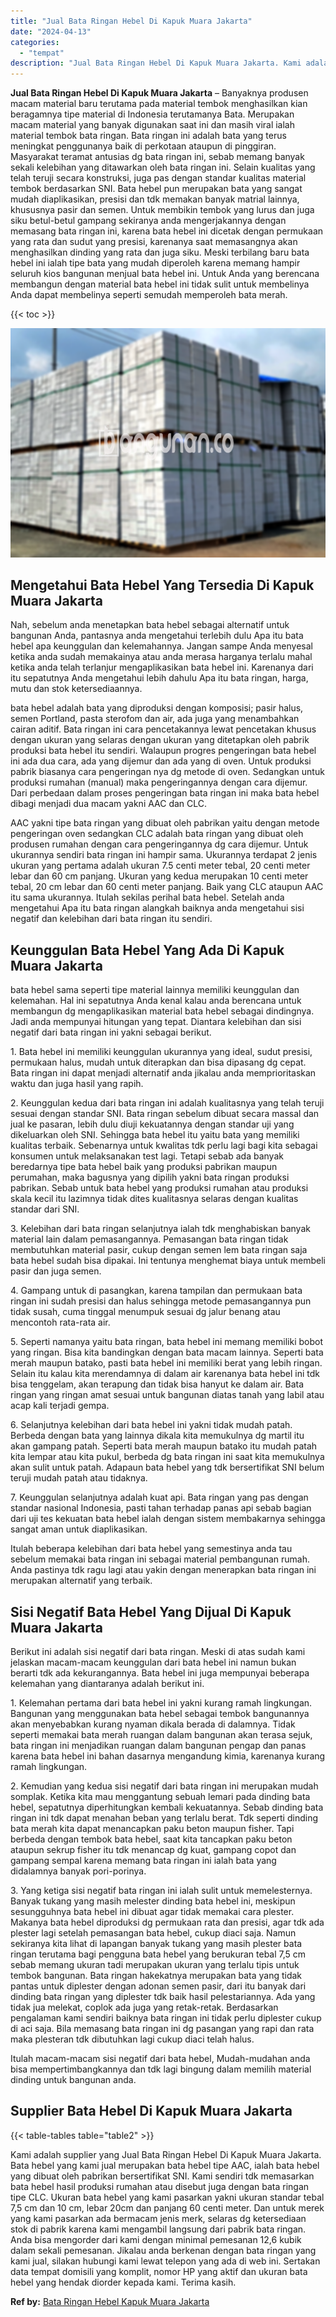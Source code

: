 ```yaml
---
title: "Jual Bata Ringan Hebel Di Kapuk Muara Jakarta"
date: "2024-04-13"
categories: 
  - "tempat"
description: "Jual Bata Ringan Hebel Di Kapuk Muara Jakarta. Kami adalah supplier yang Jual Bata Ringan Hebel Di Kapuk Muara Jakarta. Bata hebel yang kami jual merupakan b..."
---
```


**Jual Bata Ringan Hebel Di Kapuk Muara Jakarta** – Banyaknya produsen macam material baru terutama pada material tembok menghasilkan kian beragamnya tipe material di Indonesia terutamanya Bata. Merupakan macam material yang banyak digunakan saat ini dan masih viral ialah material tembok bata ringan. Bata ringan ini adalah bata yang terus meningkat penggunanya baik di perkotaan ataupun di pinggiran. Masyarakat teramat antusias dg bata ringan ini, sebab memang banyak sekali kelebihan yang ditawarkan oleh bata ringan ini. Selain kualitas yang telah teruji secara konstruksi, juga pas dengan standar kualitas material tembok berdasarkan SNI. Bata hebel pun merupakan bata yang sangat mudah diaplikasikan, presisi dan tdk memakan banyak matrial lainnya, khususnya pasir dan semen. Untuk membikin tembok yang lurus dan juga siku betul-betul gampang sekiranya anda mengerjakannya dengan memasang bata ringan ini, karena bata hebel ini dicetak dengan permukaan yang rata dan sudut yang presisi, karenanya saat memasangnya akan menghasilkan dinding yang rata dan juga siku. Meski terbilang baru bata hebel ini ialah tipe bata yang mudah diperoleh karena memang hampir seluruh kios bangunan menjual bata hebel ini. Untuk Anda yang berencana membangun dengan material bata hebel ini tidak sulit untuk membelinya Anda dapat membelinya seperti semudah memperoleh bata merah.

{{< toc >}}

![Jual Bata Ringan Hebel Di Kapuk Muara Jakarta](/images/jual-hebel-murah-44.png)

## Mengetahui Bata Hebel Yang Tersedia Di Kapuk Muara Jakarta

Nah, sebelum anda menetapkan bata hebel sebagai alternatif untuk bangunan Anda, pantasnya anda mengetahui terlebih dulu Apa itu bata hebel apa keunggulan dan kelemahannya. Jangan sampe Anda menyesal ketika anda sudah memakainya atau anda merasa harganya terlalu mahal ketika anda telah terlanjur mengaplikasikan bata hebel ini. Karenanya dari itu sepatutnya Anda mengetahui lebih dahulu Apa itu bata ringan, harga, mutu dan stok ketersediaannya.

bata hebel adalah bata yang diproduksi dengan komposisi; pasir halus, semen Portland, pasta sterofom dan air, ada juga yang menambahkan cairan aditif. Bata ringan ini cara pencetakannya lewat pencetakan khusus dengan ukuran yang selaras dengan ukuran yang ditetapkan oleh pabrik produksi bata hebel itu sendiri. Walaupun progres pengeringan bata hebel ini ada dua cara, ada yang dijemur dan ada yang di oven. Untuk produksi pabrik biasanya cara pengeringan nya dg metode di oven. Sedangkan untuk produksi rumahan (manual) maka pengeringannya dengan cara dijemur. Dari perbedaan dalam proses pengeringan bata ringan ini maka bata hebel dibagi menjadi dua macam yakni AAC dan CLC.

AAC yakni tipe bata ringan yang dibuat oleh pabrikan yaitu dengan metode pengeringan oven sedangkan CLC adalah bata ringan yang dibuat oleh produsen rumahan dengan cara pengeringannya dg cara dijemur. Untuk ukurannya sendiri bata ringan ini hampir sama. Ukurannya terdapat 2 jenis ukuran yang pertama adalah ukuran 7.5 centi meter tebal, 20 centi meter lebar dan 60 cm panjang. Ukuran yang kedua merupakan 10 centi meter tebal, 20 cm lebar dan 60 centi meter panjang. Baik yang CLC ataupun AAC itu sama ukurannya. Itulah sekilas perihal bata hebel. Setelah anda mengetahui Apa itu bata ringan alangkah baiknya anda mengetahui sisi negatif dan kelebihan dari bata ringan itu sendiri.

## Keunggulan Bata Hebel Yang Ada Di Kapuk Muara Jakarta

bata hebel sama seperti tipe material lainnya memiliki keunggulan dan kelemahan. Hal ini sepatutnya Anda kenal kalau anda berencana untuk membangun dg mengaplikasikan material bata hebel sebagai dindingnya. Jadi anda mempunyai hitungan yang tepat. Diantara kelebihan dan sisi negatif dari bata ringan ini yakni sebagai berikut.

1\. Bata hebel ini memiliki keunggulan ukurannya yang ideal, sudut presisi, permukaan halus, mudah untuk diterapkan dan bisa dipasang dg cepat. Bata ringan ini dapat menjadi alternatif anda jikalau anda memprioritaskan waktu dan juga hasil yang rapih.

2\. Keunggulan kedua dari bata ringan ini adalah kualitasnya yang telah teruji sesuai dengan standar SNI. Bata ringan sebelum dibuat secara massal dan jual ke pasaran, lebih dulu diuji kekuatannya dengan standar uji yang dikeluarkan oleh SNI. Sehingga bata hebel itu yaitu bata yang memiliki kualitas terbaik. Sebenarnya untuk kwalitas tdk perlu lagi bagi kita sebagai konsumen untuk melaksanakan test lagi. Tetapi sebab ada banyak beredarnya tipe bata hebel baik yang produksi pabrikan maupun perumahan, maka bagusnya yang dipilih yakni bata ringan produksi pabrikan. Sebab untuk bata hebel yang produksi rumahan atau produksi skala kecil itu lazimnya tidak dites kualitasnya selaras dengan kualitas standar dari SNI.

3\. Kelebihan dari bata ringan selanjutnya ialah tdk menghabiskan banyak material lain dalam pemasangannya. Pemasangan bata ringan tidak membutuhkan material pasir, cukup dengan semen lem bata ringan saja bata hebel sudah bisa dipakai. Ini tentunya menghemat biaya untuk membeli pasir dan juga semen.

4\. Gampang untuk di pasangkan, karena tampilan dan permukaan bata ringan ini sudah presisi dan halus sehingga metode pemasangannya pun tidak susah, cuma tinggal menumpuk sesuai dg jalur benang atau mencontoh rata-rata air.

5\. Seperti namanya yaitu bata ringan, bata hebel ini memang memiliki bobot yang ringan. Bisa kita bandingkan dengan bata macam lainnya. Seperti bata merah maupun batako, pasti bata hebel ini memiliki berat yang lebih ringan. Selain itu kalau kita merendamnya di dalam air karenanya bata hebel ini tdk bisa tenggelam, akan terapung dan tidak bisa hanyut ke dalam air. Bata ringan yang ringan amat sesuai untuk bangunan diatas tanah yang labil atau acap kali terjadi gempa.

6\. Selanjutnya kelebihan dari bata hebel ini yakni tidak mudah patah. Berbeda dengan bata yang lainnya dikala kita memukulnya dg martil itu akan gampang patah. Seperti bata merah maupun batako itu mudah patah kita lempar atau kita pukul, berbeda dg bata ringan ini saat kita memukulnya akan sulit untuk patah. Adapaun bata hebel yang tdk bersertifikat SNI belum teruji mudah patah atau tidaknya.

7\. Keunggulan selanjutnya adalah kuat api. Bata ringan yang pas dengan standar nasional Indonesia, pasti tahan terhadap panas api sebab bagian dari uji tes kekuatan bata hebel ialah dengan sistem membakarnya sehingga sangat aman untuk diaplikasikan.

Itulah beberapa kelebihan dari bata hebel yang semestinya anda tau sebelum memakai bata ringan ini sebagai material pembangunan rumah. Anda pastinya tdk ragu lagi atau yakin dengan menerapkan bata ringan ini merupakan alternatif yang terbaik.

## Sisi Negatif Bata Hebel Yang Dijual Di Kapuk Muara Jakarta

Berikut ini adalah sisi negatif dari bata ringan. Meski di atas sudah kami jelaskan macam-macam keunggulan dari bata hebel ini namun bukan berarti tdk ada kekurangannya. Bata hebel ini juga mempunyai beberapa kelemahan yang diantaranya adalah berikut ini.

1\. Kelemahan pertama dari bata hebel ini yakni kurang ramah lingkungan. Bangunan yang menggunakan bata hebel sebagai tembok bangunannya akan menyebabkan kurang nyaman dikala berada di dalamnya. Tidak seperti memakai bata merah ruangan dalam bangunan akan terasa sejuk, bata ringan ini menjadikan ruangan dalam bangunan pengap dan panas karena bata hebel ini bahan dasarnya mengandung kimia, karenanya kurang ramah lingkungan.

2\. Kemudian yang kedua sisi negatif dari bata ringan ini merupakan mudah somplak. Ketika kita mau menggantung sebuah lemari pada dinding bata hebel, sepatutnya diperhitungkan kembali kekuatannya. Sebab dinding bata ringan ini tdk dapat menahan beban yang terlalu berat. Tdk seperti dinding bata merah kita dapat menancapkan paku beton maupun fisher. Tapi berbeda dengan tembok bata hebel, saat kita tancapkan paku beton ataupun sekrup fisher itu tdk menancap dg kuat, gampang copot dan gampang sempal karena memang bata ringan ini ialah bata yang didalamnya banyak pori-porinya.

3\. Yang ketiga sisi negatif bata ringan ini ialah sulit untuk memelesternya. Banyak tukang yang masih melester dinding bata hebel ini, meskipun sesungguhnya bata hebel ini dibuat agar tidak memakai cara plester. Makanya bata hebel diproduksi dg permukaan rata dan presisi, agar tdk ada plester lagi setelah pemasangan bata hebel, cukup diaci saja. Namun sekiranya kita lihat di lapangan banyak tukang yang masih plester bata ringan terutama bagi pengguna bata hebel yang berukuran tebal 7,5 cm sebab memang ukuran tadi merupakan ukuran yang terlalu tipis untuk tembok bangunan. Bata ringan hakekatnya merupakan bata yang tidak pantas untuk diplester dengan adonan semen pasir, dari itu banyak dari dinding bata ringan yang diplester tdk baik hasil pelestariannya. Ada yang tidak jua melekat, coplok ada juga yang retak-retak. Berdasarkan pengalaman kami sendiri baiknya bata ringan ini tidak perlu diplester cukup di aci saja. Bila memasang bata ringan ini dg pasangan yang rapi dan rata maka plesteran tdk dibutuhkan lagi cukup diaci telah halus.

Itulah macam-macam sisi negatif dari bata hebel, Mudah-mudahan anda bisa mempertimbangkannya dan tdk lagi bingung dalam memilih material dinding untuk bangunan anda.

## Supplier Bata Hebel Di Kapuk Muara Jakarta

{{< table-tables table="table2" >}}

Kami adalah supplier yang Jual Bata Ringan Hebel Di Kapuk Muara Jakarta. Bata hebel yang kami jual merupakan bata hebel tipe AAC, ialah bata hebel yang dibuat oleh pabrikan bersertifikat SNI. Kami sendiri tdk memasarkan bata hebel hasil produksi rumahan atau disebut juga dengan bata ringan tipe CLC. Ukuran bata hebel yang kami pasarkan yakni ukuran standar tebal 7,5 cm dan 10 cm, lebar 20cm dan panjang 60 centi meter. Dan untuk merek yang kami pasarkan ada bermacam jenis merk, selaras dg ketersediaan stok di pabrik karena kami mengambil langsung dari pabrik bata ringan. Anda bisa mengorder dari kami dengan minimal pemesanan 12,6 kubik dalam sekali pemesanan. Jikalau anda berkenan dengan bata ringan yang kami jual, silakan hubungi kami lewat telepon yang ada di web ini. Sertakan data tempat domisili yang komplit, nomor HP yang aktif dan ukuran bata hebel yang hendak diorder kepada kami. Terima kasih.

**Ref by:** [Bata Ringan Hebel Kapuk Muara Jakarta](https://id.wikipedia.org/wiki/Bata)
